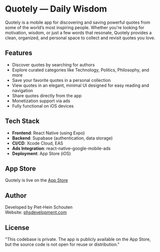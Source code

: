 # Quotely — Daily Wisdom

Quotely is a mobile app for discovering and saving powerful quotes from some of the world’s most inspiring people. Whether you're looking for motivation, wisdom, or just a few words that resonate, Quotely provides a clean, organized, and personal space to collect and revisit quotes you love.

## Features

- Discover quotes by searching for authors
- Explore curated categories like Technology, Politics, Philosophy, and more
- Save your favorite quotes in a personal collection
- View quotes in an elegant, minimal UI designed for easy reading and navigation
- Share quotes directly from the app
- Monetization support via ads
- Fully functional on iOS devices

## Tech Stack

- **Frontend**: React Native (using Expo)
- **Backend**: Supabase (authentication, data storage)
- **CI/CD**: Xcode Cloud, EAS
- **Ads Integration**: react-native-google-mobile-ads
- **Deployment**: App Store (iOS)

## App Store

Quotely is live on the [App Store](https://apps.apple.com/us/app/quotely-daily-wisdom/id6744104889)

## Author

Developed by Piet-Hein Schouten  
Website: [phsdevelopment.com](https://phsdevelopment.com)

## License

"This codebase is private. The app is publicly available on the App Store, but the source code is not open for reuse or distribution."
